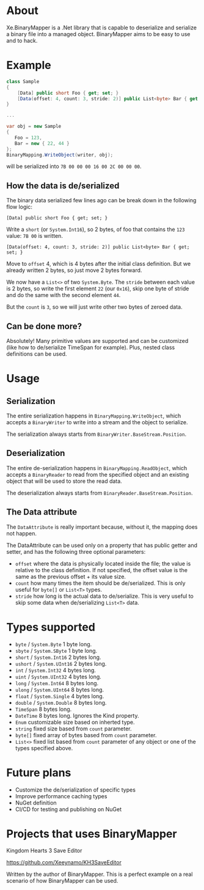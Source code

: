 # About

Xe.BinaryMapper is a .Net library that is capable to deserialize and serialize a binary file into a managed object. BinaryMapper aims to be easy to use and to hack.

# Example

 ```csharp
 class Sample
 {
     [Data] public short Foo { get; set; }
     [Data(offset: 4, count: 3, stride: 2)] public List<byte> Bar { get; set; }
 }

 ...

var obj = new Sample
{
    Foo = 123,
    Bar = new { 22, 44 }
};
BinaryMapping.WriteObject(writer, obj);
```
will be serialized into `7B 00 00 00 16 00 2C 00 00 00`.

## How the data is de/serialized
The binary data serialized few lines ago can be break down in the following flow logic:

`[Data] public short Foo { get; set; }`

Write a `short` (or `System.Int16`), so 2 bytes, of foo that contains the `123` value: `7B 00` is written.

`[Data(offset: 4, count: 3, stride: 2)] public List<byte> Bar { get; set; }`

Move to `offset` 4, which is 4 bytes after the initial class definition. But we already written 2 bytes, so just move 2 bytes forward.

We now have a `List<>` of two `System.Byte`. The `stride` between each value is 2 bytes, so write the first element `22` (our `0x16`), skip one byte of stride and do the same with the second element `44`.

But the `count` is `3`, so we will just write other two bytes of zeroed data.

## Can be done more?

Absolutely! Many primitive values are supported and can be customized (like how to de/serialize TimeSpan for example). Plus, nested class definitions can be used.

# Usage

## Serialization

The entire serialization happens in `BinaryMapping.WriteObject`, which accepts a `BinaryWriter` to write into a stream and the object to serialize.

The serialization always starts from `BinaryWriter.BaseStream.Position`.

## Deserialization

The entire de-serialization happens in `BinaryMapping.ReadObject`, which accepts a `BinaryReader` to read from the specified object and an existing object that will be used to store the read data.

The deserialization always starts from `BinaryReader.BaseStream.Position`.

## The Data attribute

The `DataAttribute` is really important because, without it, the mapping does not happen.

The DataAttribute can be used only on a property that has public getter and setter, and has the following three optional parameters:

* `offset` where the data is physically located inside the file; the value is relative to the class definition. If not specified, the offset value is the same as the previous offset + its value size.
* `count` how many times the item should be de/serialized. This is only useful for `byte[]` or `List<T>` types.
* `stride` how long is the actual data to de/serialize. This is very useful to skip some data when de/serializing `List<T>` data.

# Types supported

* `byte` / `System.Byte` 1 byte long.
* `sbyte` / `System.SByte` 1 byte long.
* `short` / `System.Int16` 2 bytes long.
* `ushort` / `System.UInt16` 2 bytes long.
* `int` / `System.Int32` 4 bytes long.
* `uint` / `System.UInt32` 4 bytes long.
* `long` / `System.Int64` 8 bytes long.
* `ulong` / `System.UInt64` 8 bytes long.
* `float` / `System.Single` 4 bytes long.
* `double` / `System.Double` 8 bytes long.
* `TimeSpan` 8 bytes long.
* `DateTime` 8 bytes long. Ignores the Kind property.
* `Enum` customizable size based on inherted type.
* `string` fixed size based from `count` parameter.
* `byte[]` fixed array of bytes based from `count` parameter.
* `List<>` fixed list based from `count` parameter of any object or one of the types specified above.

# Future plans

* Customize the de/serialization of specific types
* Improve performance caching types
* NuGet definition
* CI/CD for testing and publishing on NuGet

# Projects that uses BinaryMapper

Kingdom Hearts 3 Save Editor 

https://github.com/Xeeynamo/KH3SaveEditor

Written by the author of BinaryMapper. This is a perfect example on a real scenario of how BinaryMapper can be used.